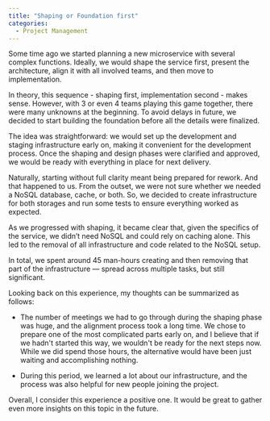 ```yaml
---
title: "Shaping or Foundation first"
categories:
  - Project Management
---
```


Some time ago we started planning a new microservice with several complex functions. Ideally, we would shape the service first, present the architecture, align it with all involved teams, and then move to implementation.

In theory, this sequence - shaping first, implementation second - makes sense. However, with 3 or even 4 teams playing this game together, there were many unknowns at the beginning. To avoid delays in future, we decided to start building the foundation before all the details were finalized.

The idea was straightforward: we would set up the development and staging infrastructure early on, making it convenient for the development process. Once the shaping and design phases were clarified and approved, we would be ready with everything in place for next delivery.

Naturally, starting without full clarity meant being prepared for rework. And that happened to us. From the outset, we were not sure whether we needed a NoSQL database, cache, or both. So, we decided to create infrastructure for both storages and run some tests to ensure everything worked as expected.

As we progressed with shaping, it became clear that, given the specifics of the service, we didn’t need NoSQL and could rely on caching alone. This led to the removal of all infrastructure and code related to the NoSQL setup.

In total, we spent around 45 man-hours creating and then removing that part of the infrastructure — spread across multiple tasks, but still significant.

Looking back on this experience, my thoughts can be summarized as follows:

* The number of meetings we had to go through during the shaping phase was huge, and the alignment process took a long time. We chose to prepare one of the most complicated parts early on, and I believe that if we hadn't started this way, we wouldn't be ready for the next steps now. While we did spend those hours, the alternative would have been just waiting and accomplishing nothing.

* During this period, we learned a lot about our infrastructure, and the process was also helpful for new people joining the project.

Overall, I consider this experience a positive one. It would be great to gather even more insights on this topic in the future.